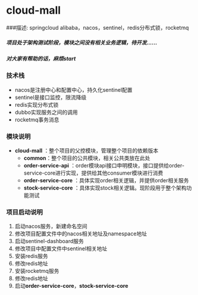 # cloud-mall
###描述:
springcloud alibaba，nacos，sentinel，redis分布式锁，rocketmq

##### 项目处于架构测试阶段，模块之间没有相关业务逻辑，待开发......
##### 对大家有帮助的话，麻烦start
### 技术栈

- nacos是注册中心和配置中心，持久化sentinel配置
- sentinel是接口监控，限流降级
- redis实现分布式锁
- dubbo实现服务之间的调用
- rocketmq事务消息



### 模块说明

- **cloud-mall**  ：整个项目的父控模块，管理整个项目的依赖版本
  - **common**：整个项目的公共模块，相关公共类放在此处
  - **order-service-api** ：order模块api接口申明模块，接口提供给order-service-core进行实现，提供给其他consumer模块进行消费
  - **order-service-core** ：具体实现order相关逻辑，并提供order相关服务
  - **stock-service-core** ：具体实现stock相关逻辑。现阶段用于整个架构功能测试



### 项目启动说明

1. 启动nacos服务，新建命名空间
2. 修改项目配置文件中的nacos相关地址及namespace地址
3. 启动sentinel-dashboard服务
4. 修改项目中配置文件中sentinel相关地址
5. 安装redis服务
6. 修改redis地址
7. 安装rocketmq服务
8. 修改redis地址
9. 启动**order-service-core**，**stock-service-core**





